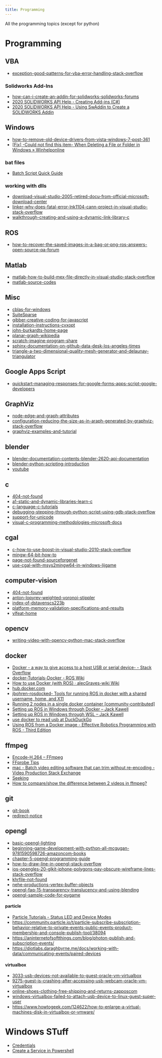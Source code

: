 ```yaml
---
title: Programming
---
```


All the programming topics (except for python)
<!--more-->

# Programming

## VBA
* [exception-good-patterns-for-vba-error-handling-stack-overflow](https://stackoverflow.com/questions/1038006/good-patterns-for-vba-error-handling)

### Solidworks Add-Ins
* [how-can-i-create-an-addin-for-solidworks-solidworks-forums](https://forum.solidworks.com/message/136262)
* [2020 SOLIDWORKS API Help - Creating Add-ins (C#)](http://help.solidworks.com/2020/English/api/epdmapi/CSharpAddIns.htm?verRedirect=1)
* [2020 SOLIDWORKS API Help - Using SwAddin to Create a SOLIDWORKS Addin](http://help.solidworks.com/2020/English/api/sldworksapiprogguide/Overview/Using_SwAddin_to_Create_a_SolidWorks_Addin.htm?verRedirect=1)

<!--
* [404-not-found](http://www.jagjot.com/2013/02/read-write-delete-windows-registry-c/)
-->

## Windows

* [how-to-remove-old-device-drivers-from-vista-windows-7-post-361](https://forum.xda-developers.com/t/root-how-to-root-the-kindle-fire-hd-and-2-with-windows-noob-simple-version.2069117/page-19#post-37733595)
* [[Fix] -Could not find this item- When Deleting a File or Folder in Windows » Winhelponline](https://www.winhelponline.com/blog/could-not-find-this-item-when-deleting-file-folder-windows/)

### bat files

* [Batch Script Quick Guide](https://www.tutorialspoint.com/batch_script/batch_script_quick_guide.htm)

### working with dlls

* [download-visual-studio-2005-retired-docu-from-official-microsoft-download-center](https://www.microsoft.com/en-us/download/details.aspx?id=55984)
* [linker-why-does-fatal-error-lnk1104-cann-project-in-visual-studio-stack-overflow](https://stackoverflow.com/questions/133698/why-does-fatal-error-lnk1104-cannot-open-file-c-program-obj-occur-when-i-c)
* [walkthrough-creating-and-using-a-dynamic-link-library-c](https://docs.microsoft.com/en-us/cpp/build/walkthrough-creating-and-using-a-dynamic-link-library-cpp?redirectedfrom=MSDN&view=msvc-160)



## ROS
* [how-to-recover-the-saved-images-in-a-bag-or-png-ros-answers-open-source-qa-forum](https://answers.ros.org/question/27713/how-to-recover-the-saved-images-in-a-bagfile-to-jpg-or-png/)


## Matlab
* [matlab-how-to-build-mex-file-directly-in-visual-studio-stack-overflow](https://stackoverflow.com/questions/16716821/how-to-build-mex-file-directly-in-visual-studio)
* [matlab-source-codes](https://people.sc.fsu.edu/~jburkardt/m_src/m_src.html)

## Misc

* [cblas-for-windows](https://github.com/arrayfire/arrayfire/wiki/CBLAS-for-Windows)
* [SuiteSparse](https://people.engr.tamu.edu/davis/research.html)
* [gibber-creative-coding-for-javascript](http://charlie-roberts.com/gibber/)
* [installation-instructions-cvxopt](http://cvxopt.org/install/index.html)
* [john-burkardts-home-page](https://people.sc.fsu.edu/~jburkardt/)
* [planar-graph-wikipedia](https://en.wikipedia.org/wiki/Planar_graph)
* [scratch-imagine-program-share](https://scratch.mit.edu/)
* [sphinx-documentation-on-github-data-desk-los-angeles-times](http://datadesk.latimes.com/posts/2012/01/sphinx-on-github/)
* [triangle-a-two-dimensional-quality-mesh-generator-and-delaunay-triangulator](http://www.cs.cmu.edu/~quake/triangle.html)

## Google Apps Script
* [quickstart-managing-responses-for-google-forms-apps-script-google-developers](https://developers.google.com/apps-script/quickstart/forms)

## GraphViz

* [node-edge-and-graph-attributes](http://www.graphviz.org/doc/info/attrs.html)
* [configuration-reducing-the-size-as-in-araph-generated-by-graphviz-stack-overflow](https://stackoverflow.com/questions/3428448/reducing-the-size-as-in-area-of-the-graph-generated-by-graphviz)
* [graphviz-examples-and-tutorial](http://graphs.grevian.org/example)


## blender

* [blender-documentation-contents-blender-2620-api-documentation](https://docs.blender.org/api/blender_python_api_2_62_release/)
* [blender-python-scripting-introduction](http://jmsoler.free.fr/didacticiel/blender/tutor/python_script00_en.htm)
* [youtube](https://www.youtube.com/watch?v=d6JpGyvFot0)

## c

* [404-not-found](http://duramecho.com/ComputerInformation/WhyHowCppConst.html)
* [a1-static-and-dynamic-libraries-learn-c](https://www.learncpp.com/cpp-tutorial/a1-static-and-dynamic-libraries/)
* [c-language-c-tutorials](http://www.cplusplus.com/doc/tutorial/)
* [debugging-stepping-through-python-script-using-gdb-stack-overflow](https://stackoverflow.com/questions/7412708/debugging-stepping-through-python-script-using-gdb)
* [support-for-unicode](https://docs.microsoft.com/en-us/previous-versions/2dax2h36(v=vs.140)?redirectedfrom=MSDN)
* [visual-c-programming-methodologies-microsoft-docs](https://docs.microsoft.com/en-us/previous-versions/visualstudio/visual-studio-2010/ms173251(v=vs.100)?redirectedfrom=MSDN)


## cgal

* [c-how-to-use-boost-in-visual-studio-2010-stack-overflow](https://stackoverflow.com/questions/2629421/how-to-use-boost-in-visual-studio-2010)
* [mingw-64-bit-how-to](http://www.gaia-gis.it/gaia-sins/mingw64_how_to.html)
* [page-not-found-sourceforgenet](https://sourceforge.net/p/mingw-w64/wiki2/Building%20Boost/)
* [use-cgal-with-msys2mingw64-in-windows-lijgame](https://lijgame.wordpress.com/2015/06/10/use-cgal-with-msys2mingw64-in-windows/)

## computer-vision

* [404-not-found](http://www.muonics.net/school/spring05/videoInput/)
* [anton-lopyrev-weighted-voronoi-stippler](http://www.eng.uwaterloo.ca/~alopyrev/cs791/stippling_report.html)
* [index-of-dstavenscs223b](http://ai.stanford.edu/~dstavens/cs223b/)
* [platform-memory-validation-specifications-and-results](https://www.intel.com/content/www/us/en/platform-memory/platform-memory.html)
* [vlfeat-home](https://www.vlfeat.org/index.html)

## opencv

* [writing-video-with-opencv-python-mac-stack-overflow](https://stackoverflow.com/questions/5426637/writing-video-with-opencv-python-mac)


## docker

* [Docker - a way to give access to a host USB or serial device- - Stack Overflow](https://stackoverflow.com/questions/24225647/docker-a-way-to-give-access-to-a-host-usb-or-serial-device)
* [docker-Tutorials-Docker - ROS Wiki](https://wiki.ros.org/docker/Tutorials/Docker)
* [How to use Docker (with ROS) · alecGraves-wiki Wiki](https://github.com/alecGraves/wiki/wiki/How-to-use-Docker-(with-ROS))
* [hub.docker.com](https://hub.docker.com/_/ros/)
* [jbohren-rosdocked- Tools for running ROS in docker with a shared username, home, and X11](https://github.com/jbohren/rosdocked)
* [Running 2 nodes in a single docker container [community-contributed]](https://index.ros.org/doc/ros2/Tutorials/Run-2-nodes-in-a-single-docker-container/)
* [Setting up ROS in Windows through Docker – Jack Kawell](https://jack-kawell.com/2019/09/11/setting-up-ros-in-windows-through-docker/)
* [Setting up ROS in Windows through WSL – Jack Kawell](https://jack-kawell.com/2019/06/24/ros-wsl1/)
* [use docker to read usb at DuckDuckGo](https://duckduckgo.com/?q=use+docker+to+read+usb&atb=v188-1&ia=web)
* [Using ROS from a Docker image - Effective Robotics Programming with ROS - Third Edition](https://subscription.packtpub.com/book/hardware_and_creative/9781786463654/1/ch01lvl1sec11/using-ros-from-a-docker-image)

## ffmpeg

* [Encode-H.264 – FFmpeg](https://trac.ffmpeg.org/wiki/Encode/H.264)
* [FFprobe Tips](https://trac.ffmpeg.org/wiki/FFprobeTips)
* [mac - Batch video editing software that can trim without re-encoding - Video Production Stack Exchange](https://video.stackexchange.com/questions/5615/batch-video-editing-software-that-can-trim-without-re-encoding)
* [Seeking](https://trac.ffmpeg.org/wiki/Seeking)
* [How to compare/show the difference between 2 videos in ffmpeg?](https://stackoverflow.com/questions/25774996/how-to-compare-show-the-difference-between-2-videos-in-ffmpeg)

## git

* [git-book](http://git-scm.com/book/en/v2)
* [redirect-notice](https://www.google.com/url?sa=t&rct=j&q=&esrc=s&source=web&cd=1&ved=0CB8QFjAAahUKEwjRqtrq6uzGAhUIdD4KHcsGAJ4&url=https%3A%2F%2Frtyley.github.io%2Fbfg-repo-cleaner%2F&ei=5IyuVdGoEojo-QHLjYDwCQ&usg=AFQjCNETReJx3boSAqUUj1LJcoGi-RC0_w&sig2=ZHIXdno_keSQ2VSLUnCXUw&bvm=bv.98197061,d.cWw)

## opengl

* [basic-opengl-lighting](https://www.sjbaker.org/steve/omniv/opengl_lighting.html)
* [beginning-game-development-with-python-all-mcgugan-9781590598726-amazoncom-books](https://www.amazon.com/gp/product/1590598725?ie=UTF8&tag=kelpiesoft-20&linkCode=as2&camp=1789&creative=9325&creativeASIN=1590598725)
* [chapter-5-opengl-programming-guide](http://www.glprogramming.com/red/chapter05.html)
* [how-to-draw-line-in-opengl-stack-overflow](https://stackoverflow.com/questions/14486291/how-to-draw-line-in-opengl)
* [ios-opengles-20-glkit-iphone-polygons-pay-obscure-wireframe-lines-stack-overflow](https://stackoverflow.com/questions/8637494/opengles-2-0-glkit-iphone-polygons-partially-obscure-wireframe-lines)
* [khrfile-not-found](http://www.khronos.org/registry/OpenGL-Refpages/es2.0/xhtml/glPolygonOffset.xml)
* [nehe-productions-vertex-buffer-objects](http://nehe.gamedev.net/tutorial/vertex_buffer_objects/22002/)
* [opengl-faq-15-transparency-translucency-and-using-blending](https://www.opengl.org//archives/resources/faq/technical/transparency.htm)
* [opengl-sample-code-for-pygame](https://www.willmcgugan.com/blog/tech/post/opengl-sample-code-for-pygame/)

#### particle

* [Particle Tutorials - Status LED and Device Modes](https://docs.particle.io/tutorials/device-os/led/photon/)
* <https://community.particle.io/t/particle-subscribe-subscription-behavior-relative-to-private-events-public-events-product-membership-and-console-publish-tool/38094>
* <https://aninternetofsoftthings.com/blog/photon-publish-and-subscription-events/>
* <https://diotlabs.daraghbyrne.me/docs/working-with-data/communicating-events/paired-devices>


#### virtualbox

* [3033-usb-devices-not-available-to-guest-oracle-vm-virtualbox](https://www.virtualbox.org/ticket/3033#comment:30)
* [9275-guest-is-crashing-after-accessing-usb-webcam-oracle-vm-virtualbox](https://www.virtualbox.org/ticket/9275)
* [online-shoes-clothing-free-shipping-and-returns-zapposcom](https://www.zappos.com/)
* [windows-virtualbox-failed-to-attach-usb-device-to-linux-guest-super-user](https://superuser.com/questions/461406/windows-virtualbox-failed-to-attach-usb-device-to-linux-guest)
* <https://www.howtogeek.com/124622/how-to-enlarge-a-virtual-machines-disk-in-virtualbox-or-vmware/>


# Windows STuff

* [Credentials](https://docs.microsoft.com/en-us/powershell/module/microsoft.powershell.security/get-credential?view=powershell-7.1)
* [Create a Service in Powershell](https://www.yaplex.com/blog/create-a-windows-service-using-powershell)

